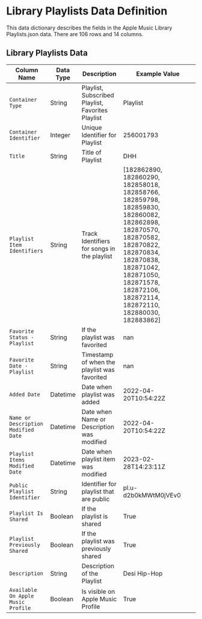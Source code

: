 
# Library Playlists Data Definition

This data dictionary describes the fields in the Apple Music Library Playlists.json data. There are 106 rows and 14 columns. 

## Library Playlists Data

| Column Name | Data Type | Description | Example Value |
|-------------|-----------|-------------|---------------|
| `Container Type` | String | Playlist, Subscribed Playlist, Favorites Playlist | Playlist |
| `Container Identifier` | Integer | Unique Identifier for Playlist | 256001793 |
| `Title` | String | Title of Playlist | DHH |
| `Playlist Item Identifiers` | String | Track Identifiers for songs in the playlist | [182862890, 182860290, 182858018, 182858766, 182859798, 182859830, 182860082, 182862898, 182870570, 182870582, 182870822, 182870834, 182870838, 182871042, 182871050, 182871578, 182872106, 182872114, 182872110, 182880030, 182883862] |
| `Favorite Status - Playlist` | String | If the playlist was favorited | nan |
| `Favorite Date - Playlist` | String | Timestamp of when the playlist was favorited | nan |
| `Added Date` | Datetime | Date when playlist was added | 2022-04-20T10:54:22Z |
| `Name or Description Modified Date` | Datetime | Date when Name or Description was modified | 2022-04-20T10:54:22Z |
| `Playlist Items Modified Date` | Datetime | Date when playlist item was modified | 2023-02-28T14:23:11Z |
| `Public Playlist Identifier` | String | Identifier for playlist that are public | pl.u-d2b0kMWtM0jVEv0 |
| `Playlist Is Shared` | Boolean | If the playlist is shared | True |
| `Playlist Previously Shared` | Boolean | If the playlist was previously shared | True |
| `Description` | String | Description of the Playlist | Desi Hip-Hop |
| `Available On Apple Music Profile` | Boolean | Is visible on Apple Music Profile | True |
